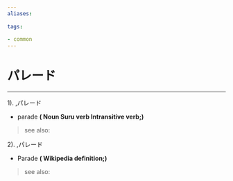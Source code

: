 ```yaml
---
aliases:
    
tags:
    
- common
---
```


# パレード
---
1).
,パレード

- parade
**( Noun Suru verb Intransitive verb;)**
> see also: 
            
2).
,パレード

- Parade
**( Wikipedia definition;)**
> see also: 
            
